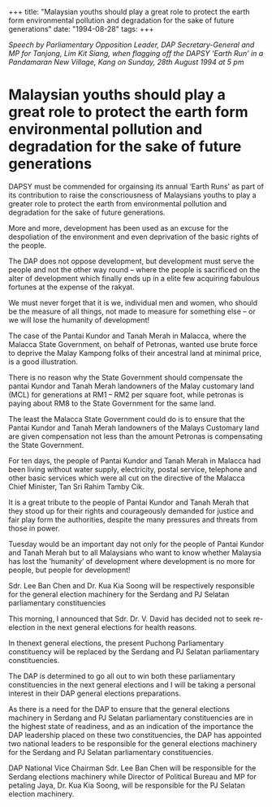 +++ 
title: "Malaysian youths should play a great role to protect the earth form environmental pollution and degradation for the sake of future generations"
date: "1994-08-28"
tags:
+++

_Speech by Parliamentary Opposition Leader, DAP Secretary-General and MP for Tanjong, Lim Kit Siang, when flagging off the DAPSY ‘Earth Run’ in a Pandamaran New Village, Kang on Sunday, 28th August 1994 at 5 pm_

# Malaysian youths should play a great role to protect the earth form environmental pollution and degradation for the sake of future generations

DAPSY must be commended for orgainsing its annual ‘Earth Runs’ as part of its contribution to raise the conscriousness of Malaysians youths to play a greater role to protect the earth from environmental pollution and degradation for the sake of future generations.</u>

More and more, development has been used as an excuse for the despoliation of the environment and even deprivation of the basic rights of the people.

The DAP does not oppose development, but development must serve the people and not the other way round – where the people is sacrificed on the alter of development which finally ends up in a elite few acquiring fabulous fortunes at the expense of the rakyat.

We must never forget that it is we, individual men and women, who should be the measure of all things, not made to measure for something else – or we will lose the humanity of development!

The case of the Pantai Kundor and Tanah Merah in Malacca, where the Malacca State Government, on behalf of Petronas, wanted use brute force to deprive the Malay Kampong folks of their ancestral land at minimal price, is a good illustration.

There is no reason why the State Government should compensate the pantai Kundor and Tanah Merah landowners of the Malay customary land (MCL) for generations at RM1 – RM2 per square foot, while petronas is paying about RM8 to the State Government for the same land.

The least the Malacca State Government could do is to ensure that the Pantai Kundor and Tanah Merah landowners of the Malays Customary land are given compensation not less than the amount Petronas is compensating the State Government.

For ten days, the people of Pantai Kundor and Tanah Merah in Malacca had been living without water supply, electricity, postal service, telephone and other basic services which were all cut on the directive of the Malacca Chief Minister, Tan Sri Rahim Tamby Cik.

It is a great tribute to the people of Pantai Kundor and Tanah Merah that they stood up for their rights and courageously demanded for justice and fair play form the authorities, despite the many pressures and threats from those in power.

Tuesday would be an important day not only for the people of Pantai Kundor and Tanah Merah but to all Malaysians who want to know whether Malaysia has lost the ‘humanity’ of development where development is no more for people, but people for development!

Sdr. Lee Ban Chen and Dr. Kua Kia Soong will be respectively responsible for the general election machinery for the Serdang and PJ Selatan parliamentary constituencies

This morning, I announced that Sdr. Dr. V. David has decided not to seek re-election in the next general elections for health reasons.

In thenext general elections, the present Puchong Parliamentary constituency will be replaced by the Serdang and PJ Selatan parliamentary constituencies.

The DAP is determined to go all out to win both these parliamentary constituencies in the next general elections and I will be taking a personal interest in their DAP general elections preparations.

As there is a need for the DAP to ensure that the general elections machinery in Serdang and PJ Selatan parliamentary constituencies are in the highest state of readiness, and as an indication of the importance the DAP leadership placed on these two constituencies, the DAP has appointed two national leaders to be responsible for the general elections machinery for the Serdang and PJ Selatan parliamentary constituencies.

DAP National Vice Chairman Sdr. Lee Ban Chen will be responsible for the Serdang elections machinery while Director of Political Bureau and MP for petaling Jaya, Dr. Kua Kia Soong, will be responsible for the PJ Selatan election machinery.
 
